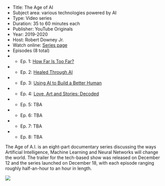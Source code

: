 * Title: The Age of AI
* Subject area: various technologies powered by AI
* Type: Video series
* Duration: 35 to 60 minutes each
* Publisher: YouTube Originals
* Year: 2019-2020
* Host: Robert Downey Jr.
* Watch online: [Series page](https://www.youtube.com/playlist?list=PLjq6DwYksrzz_fsWIpPcf6V7p2RNAneKc)
* Episodes (8 total)
* * Ep. 1: [How Far Is Too Far?](https://www.youtube.com/watch?v=UwsrzCVZAb8)
* * Ep. 2: [Healed Through AI](https://www.youtube.com/watch?v=V5aZjsWM2wo)
* * Ep. 3: [Using AI to Build a Better Human](https://www.youtube.com/watch?v=lrv8ga02VNg)
* * Ep. 4: [Love, Art and Stories: Decoded](https://www.youtube.com/watch?v=Kr1fmKVY3cA)
* * Ep. 5: TBA
* * Ep. 6: TBA
* * Ep. 7: TBA
* * Ep. 8: TBA

The Age of A.I. is an eight-part documentary series discussing the ways Artificial Intelligence, Machine Learning and Neural Networks will change the world. The trailer for the tech-based show was released on December 12 and the series launched on December 18, with each episode ranging roughly half-an-hour to an hour in length.


![](https://github.com/touretzkyds/ai4k12/raw/master/images/YouTube-Age-of-AI.jpg)
